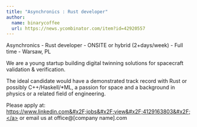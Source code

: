 ```yaml
---
title: "Asynchronics : Rust developer"
author:
  name: binarycoffee
  url: https://news.ycombinator.com/item?id=42920557
---
```

Asynchronics - Rust developer - ONSITE or hybrid (2+days&#x2F;week) - Full time - Warsaw, PL

We are a young startup building digital twinning solutions for spacecraft validation &amp; verification.

The ideal candidate would have a demonstrated track record with Rust or possibly C++&#x2F;Haskell&#x2F;*ML, a passion for space and a background in physics or a related field of engineering.

Please apply at: <a href="https:&#x2F;&#x2F;www.linkedin.com&#x2F;jobs&#x2F;view&#x2F;4129163803&#x2F;" rel="nofollow">https:&#x2F;&#x2F;www.linkedin.com&#x2F;jobs&#x2F;view&#x2F;4129163803&#x2F;</a>
or email us at office@[company name].com
<JobApplication />

